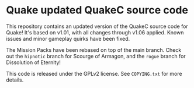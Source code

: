 # Quake updated QuakeC source code

This repository contains an updated version of the QuakeC source code for 
Quake! It's based on v1.01, with all changes through v1.06 applied. Known 
issues and minor gameplay quirks have been fixed.  

The Mission Packs have been rebased on top of the main branch. Check out the 
`hipnotic` branch for Scourge of Armagon, and the `rogue` branch for 
Dissolution of Eternity!  

This code is released under the GPLv2 license. See `COPYING.txt` for more 
details.  
